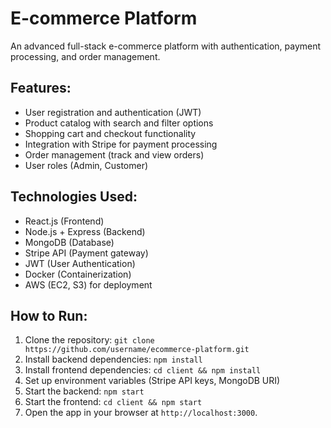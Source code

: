 # E-commerce Platform

An advanced full-stack e-commerce platform with authentication, payment processing, and order management.

## Features:
- User registration and authentication (JWT)
- Product catalog with search and filter options
- Shopping cart and checkout functionality
- Integration with Stripe for payment processing
- Order management (track and view orders)
- User roles (Admin, Customer)

## Technologies Used:
- React.js (Frontend)
- Node.js + Express (Backend)
- MongoDB (Database)
- Stripe API (Payment gateway)
- JWT (User Authentication)
- Docker (Containerization)
- AWS (EC2, S3) for deployment

## How to Run:
1. Clone the repository: `git clone https://github.com/username/ecommerce-platform.git`
2. Install backend dependencies: `npm install`
3. Install frontend dependencies: `cd client && npm install`
4. Set up environment variables (Stripe API keys, MongoDB URI)
5. Start the backend: `npm start`
6. Start the frontend: `cd client && npm start`
7. Open the app in your browser at `http://localhost:3000`.
